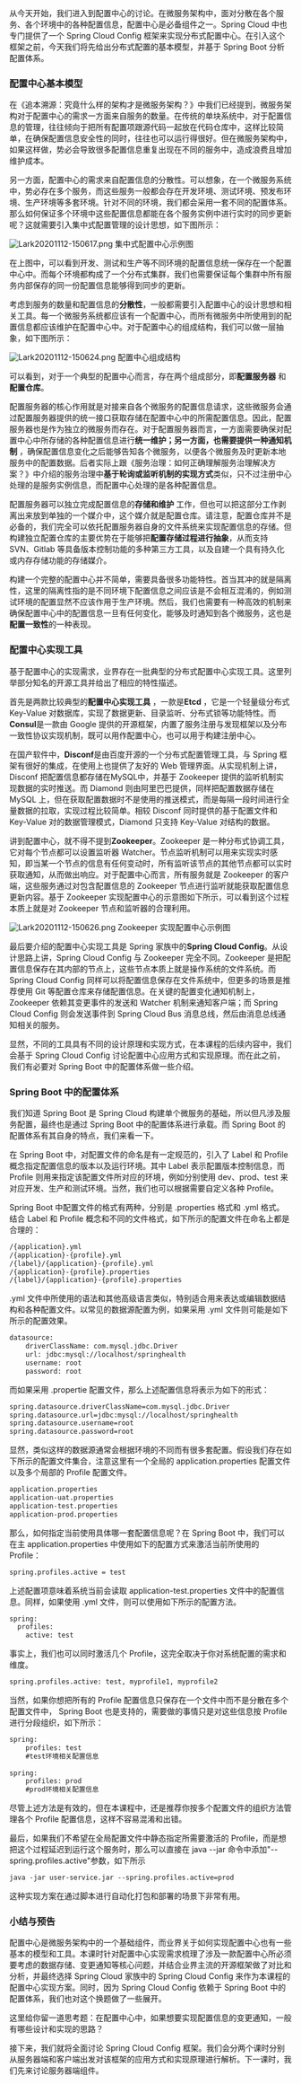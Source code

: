 从今天开始，我们进入到配置中心的讨论。在微服务架构中，面对分散在各个服务、各个环境中的各种配置信息，配置中心是必备组件之一。Spring Cloud 中也专门提供了一个 Spring Cloud Config 框架来实现分布式配置中心。在引入这个框架之前，今天我们将先给出分布式配置的基本模型，并基于 Spring Boot 分析配置体系。

### 配置中心基本模型

在《追本溯源：究竟什么样的架构才是微服务架构？》中我们已经提到，微服务架构对于配置中心的需求一方面来自服务的数量。在传统的单块系统中，对于配置信息的管理，往往倾向于把所有配置项跟源代码一起放在代码仓库中，这样比较简单，在确保配置信息安全性的同时，往往也可以运行得很好。但在微服务架构中，如果这样做，势必会导致很多配置信息重复出现在不同的服务中，造成浪费且增加维护成本。

另一方面，配置中心的需求来自配置信息的分散性。可以想象，在一个微服务系统中，势必存在多个服务，而这些服务一般都会存在开发环境、测试环境、预发布环境、生产环境等多套环境。针对不同的环境，我们都会采用一套不同的配置体系。那么如何保证多个环境中这些配置信息都能在各个服务实例中进行实时的同步更新呢？这就需要引入集中式配置管理的设计思想，如下图所示：

<Image alt="Lark20201112-150617.png" src="https://s0.lgstatic.com/i/image/M00/6D/2B/Ciqc1F-s34GAFVJmAAKnrEuvJgc476.png"/>  
集中式配置中心示例图

在上图中，可以看到开发、测试和生产等不同环境的配置信息统一保存在一个配置中心中。而每个环境都构成了一个分布式集群，我们也需要保证每个集群中所有服务内部保存的同一份配置信息能够得到同步的更新。

考虑到服务的数量和配置信息的**分散性**，一般都需要引入配置中心的设计思想和相关工具。每一个微服务系统都应该有一个配置中心，而所有微服务中所使用到的配置信息都应该维护在配置中心中。对于配置中心的组成结构，我们可以做一层抽象，如下图所示：

<Image alt="Lark20201112-150624.png" src="https://s0.lgstatic.com/i/image/M00/6D/2B/Ciqc1F-s342AYo8VAAI3kaXIffk714.png"/>  
配置中心组成结构

可以看到，对于一个典型的配置中心而言，存在两个组成部分，即**配置服务器** 和**配置仓库**。

配置服务器的核心作用就是对接来自各个微服务的配置信息请求，这些微服务会通过配置服务器提供的统一接口获取存储在配置中心中的所需配置信息。因此，配置服务器也是作为独立的微服务而存在。对于配置服务器而言，一方面需要确保对配置中心中所存储的各种配置信息进行**统一维护；**另一方面，也需要提供一种**通知机制** ，确保配置信息变化之后能够告知各个微服务，以便各个微服务及时更新本地服务中的配置数据。后者实际上跟《服务治理：如何正确理解服务治理解决方案？》中介绍的服务治理中**基于轮询或监听机制的实现方式**类似，只不过注册中心处理的是服务实例信息，而配置中心处理的是各种配置信息。

配置服务器可以独立完成配置信息的**存储和维护** 工作，但也可以把这部分工作剥离出来放到单独的一个媒介中，这个媒介就是配置仓库。请注意，配置仓库并不是必备的，我们完全可以依托配置服务器自身的文件系统来实现配置信息的存储。但构建独立配置仓库的主要优势在于能够把**配置存储过程进行抽象**，从而支持 SVN、Gitlab 等具备版本控制功能的多种第三方工具，以及自建一个具有持久化或内存存储功能的存储媒介。

构建一个完整的配置中心并不简单，需要具备很多功能特性。首当其冲的就是隔离性，这里的隔离性指的是不同环境下配置信息之间应该是不会相互混淆的，例如测试环境的配置显然不应该作用于生产环境。然后，我们也需要有一种高效的机制来确保配置中心中的配置信息一旦有任何变化，能够及时通知到各个微服务，这也是**配置一致性**的一种表现。

### 配置中心实现工具

基于配置中心的实现需求，业界存在一批典型的分布式配置中心实现工具。这里列举部分知名的开源工具并给出了相应的特性描述。

首先是两款比较典型的**配置中心实现工具** ，一款是**Etcd** ，它是一个轻量级分布式 Key-Value 对数据库，实现了数据更新、目录监听、分布式锁等功能特性。而**Consul**是一款由 Google 提供的开源框架，内置了服务注册与发现框架以及分布一致性协议实现机制，既可以用作配置中心，也可以用于构建注册中心。

在国产软件中，**Disconf**是由百度开源的一个分布式配置管理工具，与 Spring 框架有很好的集成，在使用上也提供了友好的 Web 管理界面。从实现机制上讲，Disconf 把配置信息都存储在MySQL中，并基于 Zookeeper 提供的监听机制实现数据的实时推送。而 Diamond 则由阿里巴巴提供，同样把配置数据存储在 MySQL 上，但在获取配置数据时不是使用的推送模式，而是每隔一段时间进行全量数据的拉取，实现过程比较简单。相较 Disconf 同时提供的基于配置文件和 Key-Value 对的数据管理模式，Diamond 只支持 Key-Value 对结构的数据。

讲到配置中心，就不得不提到**Zookeeper**。Zookeeper 是一种分布式协调工具，它对每个节点都可以设置监听器 Watcher。节点监听机制可以用来实现实时感知，即当某一个节点的信息有任何变动时，所有监听该节点的其他节点都可以实时获取通知，从而做出响应。对于配置中心而言，所有服务就是 Zookeeper 的客户端，这些服务通过对包含配置信息的 Zookeeper 节点进行监听就能获取配置信息更新内容。基于 Zookeeper 实现配置中心的示意图如下所示，可以看到这个过程本质上就是对 Zookeeper 节点和监听器的合理利用。

<Image alt="Lark20201112-150626.png" src="https://s0.lgstatic.com/i/image/M00/6D/36/CgqCHl-s356AKZoWAAKFrCEd0Fc666.png"/>  
Zookeeper 实现配置中心示例图

最后要介绍的配置中心实现工具是 Spring 家族中的**Spring Cloud Config**。从设计思路上讲，Spring Cloud Config 与 Zookeeper 完全不同。Zookeeper 是把配置信息保存在其内部的节点上，这些节点本质上就是操作系统的文件系统。而 Spring Cloud Config 同样可以将配置信息保存在文件系统中，但更多的场景是推荐使用 Git 等配置仓库来存储配置信息。在关键的配置变化通知机制上，Zookeeper 依赖其变更事件的发送和 Watcher 机制来通知客户端；而 Spring Cloud Config 则会发送事件到 Spring Cloud Bus 消息总线，然后由消息总线通知相关的服务。

显然，不同的工具具有不同的设计原理和实现方式，在本课程的后续内容中，我们会基于 Spring Cloud Config 讨论配置中心应用方式和实现原理。而在此之前，我们有必要对 Spring Boot 中的配置体系做一些介绍。

### Spring Boot 中的配置体系

我们知道 Spring Boot 是 Spring Cloud 构建单个微服务的基础，所以但凡涉及服务配置，最终也是通过 Spring Boot 中的配置体系进行承载。而 Spring Boot 的配置体系有其自身的特点，我们来看一下。

在 Spring Boot 中，对配置文件的命名是有一定规范的，引入了 Label 和 Profile 概念指定配置信息的版本以及运行环境。其中 Label 表示配置版本控制信息，而 Profile 则用来指定该配置文件所对应的环境，例如分别使用 dev、prod、test 来对应开发、生产和测试环境。当然，我们也可以根据需要自定义各种 Profile。

Spring Boot 中配置文件的格式有两种，分别是 .properties 格式和 .yml 格式。结合 Label 和 Profile 概念和不同的文件格式，如下所示的配置文件在命名上都是合理的：

```xml
/{application}.yml
/{application}-{profile}.yml
/{label}/{application}-{profile}.yml
/{application}-{profile}.properties
/{label}/{application}-{profile}.properties
```

.yml 文件中所使用的语法和其他高级语言类似，特别适合用来表达或编辑数据结构和各种配置文件。以常见的数据源配置为例，如果采用 .yml 文件则可能是如下所示的配置效果。

```xml
datasource:
	driverClassName: com.mysql.jdbc.Driver
	url: jdbc:mysql://localhost/springhealth
    username: root
    password: root
```

而如果采用 .propertie 配置文件，那么上述配置信息将表示为如下的形式：

```xml
spring.datasource.driverClassName=com.mysql.jdbc.Driver
spring.datasource.url=jdbc:mysql://localhost/springhealth
spring.datasource.username=root
spring.datasource.password=root
```

显然，类似这样的数据源通常会根据环境的不同而有很多套配置。假设我们存在如下所示的配置文件集合，注意这里有一个全局的 application.properties 配置文件以及多个局部的 Profile 配置文件。

```xml
application.properties
application-uat.properties
application-test.properties
application-prod.properties
```

那么，如何指定当前使用具体哪一套配置信息呢？在 Spring Boot 中，我们可以在主 application.properties 中使用如下的配置方式来激活当前所使用的 Profile：

```xml
spring.profiles.active = test
```

上述配置项意味着系统当前会读取 application-test.properties 文件中的配置信息。同样，如果使用 .yml 文件，则可以使用如下所示的配置方法。

```xml
spring:
  profiles:
    active: test
```

事实上，我们也可以同时激活几个 Profile，这完全取决于你对系统配置的需求和维度。

```xml
spring.profiles.active: test, myprofile1, myprofile2
```

当然，如果你想把所有的 Profile 配置信息只保存在一个文件中而不是分散在多个配置文件中， Spring Boot 也是支持的，需要做的事情只是对这些信息按 Profile 进行分段组织，如下所示：

```xml
spring: 
    profiles: test
    #test环境相关配置信息
 
spring: 
    profiles: prod
    #prod环境相关配置信息
```

尽管上述方法是有效的，但在本课程中，还是推荐你按多个配置文件的组织方法管理各个 Profile 配置信息，这样不容易混淆和出错。

最后，如果我们不希望在全局配置文件中静态指定所需要激活的 Profile，而是想把这个过程延迟到运行这个服务时，那么可以直接在 java --jar 命令中添加"--spring.profiles.active"参数，如下所示

```xml
java -jar user-service.jar --spring.profiles.active=prod
```

这种实现方案在通过脚本进行自动化打包和部署的场景下非常有用。

### 小结与预告

配置中心是微服务架构中的一个基础组件，而业界关于如何实现配置中心也有一些基本的模型和工具。本课时针对配置中心实现需求梳理了涉及一款配置中心所必须要考虑的数据存储、变更通知等核心问题，并结合业界主流的开源框架做了对比和分析，并最终选择 Spring Cloud 家族中的 Spring Cloud Config 来作为本课程的配置中心实现方案。同时，因为 Spring Cloud Config 依赖于 Spring Boot 中的配置体系，我们也对这个换题做了一些展开。

这里给你留一道思考题：在配置中心中，如果想要实现配置信息的变更通知，一般有哪些设计和实现的思路？

接下来，我们就将全面讨论 Spring Cloud Config 框架。我们会分两个课时分别从服务器端和客户端出发对该框架的应用方式和实现原理进行解析。下一课时，我们先来讨论服务器端组件。
